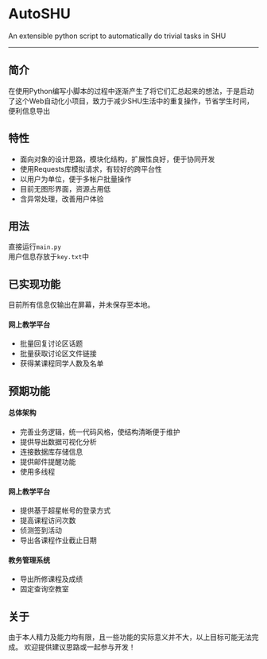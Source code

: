 # AutoSHU 
An extensible python script to automatically do trivial tasks in SHU

---
## 简介
在使用Python编写小脚本的过程中逐渐产生了将它们汇总起来的想法，于是启动了这个Web自动化小项目，致力于减少SHU生活中的重复操作，节省学生时间，便利信息导出
## 特性
- 面向对象的设计思路，模块化结构，扩展性良好，便于协同开发
- 使用Requests库模拟请求，有较好的跨平台性
- 以用户为单位，便于多帐户批量操作
- 目前无图形界面，资源占用低
- 含异常处理，改善用户体验
## 用法
直接运行`main.py`  
用户信息存放于`key.txt`中
## 已实现功能

目前所有信息仅输出在屏幕，并未保存至本地。

#### 网上教学平台
- 批量回复讨论区话题
- 批量获取讨论区文件链接
- 获得某课程同学人数及名单
## 预期功能
#### 总体架构
- 完善业务逻辑，统一代码风格，使结构清晰便于维护
- 提供导出数据可视化分析
- 连接数据库存储信息
- 提供邮件提醒功能
- 使用多线程
#### 网上教学平台
- 提供基于超星帐号的登录方式
- 提高课程访问次数
- 侦测签到活动
- 导出各课程作业截止日期
#### 教务管理系统
- 导出所修课程及成绩
- 固定查询空教室
## 关于
由于本人精力及能力均有限，且一些功能的实际意义并不大，以上目标可能无法完成。
欢迎提供建议思路或一起参与开发！
